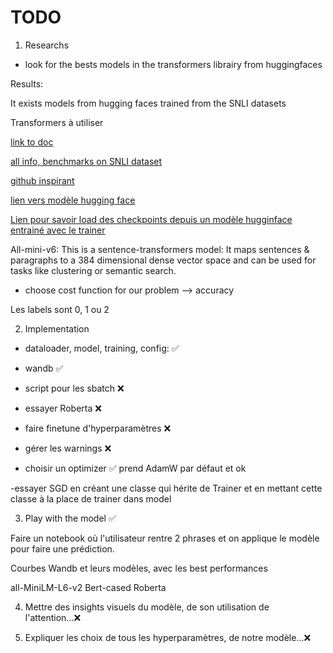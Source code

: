 # TODO

1) Researchs

- look for the bests models in the transformers librairy from huggingfaces

Results:

It exists models from hugging faces trained from the SNLI datasets

Transformers à utiliser

[ link to doc](https://discuss.huggingface.co/t/what-are-the-best-trained-model-of-nli-natural-language-inference/21030)

[all info, benchmarks on SNLI dataset](https://towardsdatascience.com/natural-language-inference-an-overview-57c0eecf6517)

[github inspirant](https://github.com/sarrabenyahia/NLI-SNLI)

[lien vers modèle hugging face](https://huggingface.co/models?dataset=dataset:multi_nli)

[Lien pour savoir load des checkpoints depuis un modèle hugginface entrainé avec le trainer](https://discuss.huggingface.co/t/trainer-load-best-model-at-end-doesnt-load-the-best-model/32206)

All-mini-v6: This is a sentence-transformers model: It maps sentences & paragraphs to a 384 dimensional dense vector space and can be used for tasks like clustering or semantic search.


- choose cost function for our problem --> accuracy

Les labels sont 0, 1 ou 2

2) Implementation

- dataloader, model, training, config: ✅

- wandb ✅

- script pour les sbatch ❌

- essayer Roberta ❌

- faire finetune d'hyperparamètres ❌

- gérer les warnings ❌

- choisir un optimizer ✅ prend AdamW par défaut et ok

-essayer SGD en créant une classe qui hérite de Trainer et en mettant cette classe à la place de trainer dans model

3) Play with the model ✅

Faire un notebook où l'utilisateur rentre 2 phrases et on applique le modèle pour faire une prédiction.

Courbes Wandb et leurs modèles, avec les best performances

all-MiniLM-L6-v2
Bert-cased
Roberta

4) Mettre des insights visuels du modèle, de son utilisation de l'attention...❌


5) Expliquer les choix de tous les hyperparamètres, de notre modèle...❌
